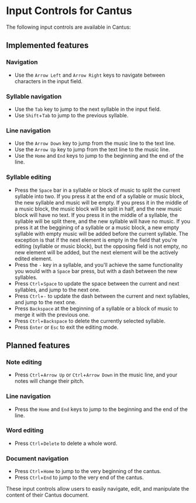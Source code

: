 # Input Controls for Cantus

The following input controls are available in Cantus:

## Implemented features

### Navigation
- Use the `Arrow Left` and `Arrow Right` keys to navigate between characters in the input field.

### Syllable navigation
- Use the `Tab` key to jump to the next syllable in the input field.
- Use `Shift`+`Tab` to jump to the previous syllable.

### Line navigation
- Use the `Arrow Down` key to jump from the music line to the text line.
- Use the `Arrow Up` key to jump from the text line to the music line.
- Use the `Home` and `End` keys to jump to the beginning and the end of the line.

### Syllable editing
- Press the `Space` bar in a syllable or block of music to split the current syllable into two. If you press it at the end of a syllable or music block, the new syllable and music will be empty. If you press it in the middle of a music block, the music block will be split in half, and the new music block will have no text. If you press it in the middle of a syllable, the syllable will be split there, and the new syllable will have no music. If you press it at the beggining of a syllable or a music block, a new empty syllable with empty music will be added before the current syllable. The exception is that if the next element is empty in the field that you're editing (syllable or music block), but the opposing field is not empty, no new element will be added, but the next element will be the actively edited element.
- Press the `-` key in a syllable, and you'll achieve the same functionality you would with a `Space` bar press, but with a dash between the new syllables.
- Press `Ctrl`+`Space` to update the space between the current and next syllables, and jump to the next one.
- Press `Ctrl`+`-`  to update the dash between the current and next syllables, and jump to the next one.
- Press `Backspace` at the beginning of a syllable or a block of music to merge it with the previous one.
- Press `Ctrl`+`Backspace` to delete the currently selected syllable.
- Press `Enter` or `Esc` to exit the editing mode.

## Planned features

### Note editing
- Press `Ctrl`+`Arrow Up` or `Ctrl`+`Arrow Down` in the music line, and your notes will change their pitch.

### Line navigation
- Press the `Home` and `End` keys to jump to the beginning and the end of the line.

### Word editing
- Press `Ctrl`+`Delete` to delete a whole word.

### Document navigation
- Press `Ctrl`+`Home` to jump to the very beginning of the cantus.
- Press `Ctrl`+`End` to jump to the very end of the cantus.

These input controls allow users to easily navigate, edit, and manipulate the content of their Cantus document.

